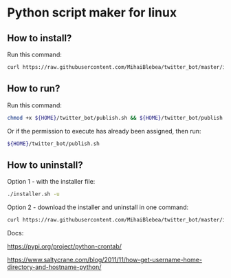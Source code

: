 # Python script maker for linux


## How to install?
Run this command:
```bash
curl https://raw.githubusercontent.com/MihaiBlebea/twitter_bot/master/installer.sh --output installer.sh --silent && chmod +x ./installer.sh && ./installer.sh
```


## How to run?
Run this command:
```bash
chmod +x ${HOME}/twitter_bot/publish.sh && ${HOME}/twitter_bot/publish.sh
```

Or if the permission to execute has already been assigned, then run:
```bash
${HOME}/twitter_bot/publish.sh
```


## How to uninstall?
Option 1 - with the installer file: 
```bash
./installer.sh -u
```

Option 2 - download the installer and uninstall in one command:
```bash
curl https://raw.githubusercontent.com/MihaiBlebea/twitter_bot/master/installer.sh --output installer.sh --silent && chmod +x ./installer.sh && ./installer.sh -u && rm -rf ./installer.sh
```

Docs:

https://pypi.org/project/python-crontab/

https://www.saltycrane.com/blog/2011/11/how-get-username-home-directory-and-hostname-python/